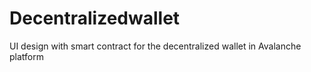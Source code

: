 # Decentralizedwallet 
UI design with smart contract for the decentralized wallet in Avalanche platform
